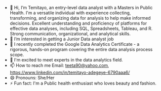 - 👋 Hi, I’m Temitayo, an entry-level data analyst with a Masters in Public Health. I'm a versatile individual with experience collecting, transforming, and organizing data for analysis to help make informed decisions. Excellent understanding and proficiency of platforms for effective data analyses, including SQL, Spreadsheets, Tableau, and R. Strong communication, organizational, and analytical skills.
- 👀 I’m interested in getting a Junior Data analyst job
- 🌱 I recently completed the Google Data Analytics Certificate - a rigorous, hands-on program covering the entire data analysis process scope.
- 💞️ I'm excited to meet experts in the data analytics field. 
- 📫 How to reach me Email: teeta90@yahoo.com, https://www.linkedin.com/in/temitayo-adegeye-6790aaa6/
- 😄 Pronouns: She/Her
- ⚡ Fun fact: I'm a Public health enthusiast who loves beauty and fashion.

<!---
Temitayo90/Temitayo90 is a ✨ special ✨ repository because its `README.md` (this file) appears on your GitHub profile.
You can click the Preview link to take a look at your changes.
--->
